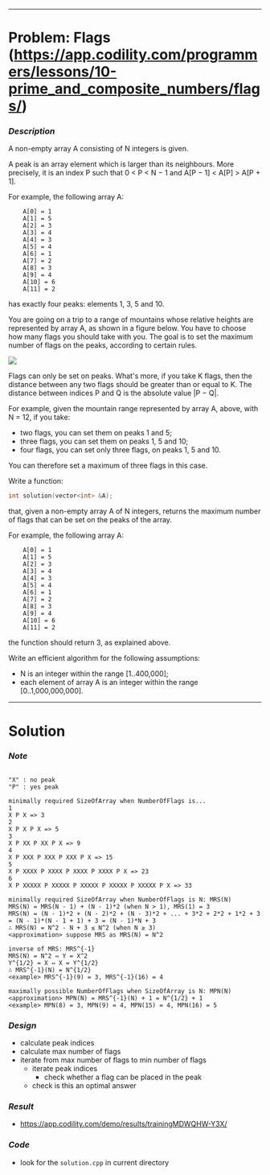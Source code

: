 
---

# Problem: Flags (https://app.codility.com/programmers/lessons/10-prime_and_composite_numbers/flags/)

### *Description*
A non-empty array A consisting of N integers is given.

A peak is an array element which is larger than its neighbours. More precisely, it is an index P such that 0 < P < N − 1 and A[P − 1] < A[P] > A[P + 1].

For example, the following array A:

```
    A[0] = 1
    A[1] = 5
    A[2] = 3
    A[3] = 4
    A[4] = 3
    A[5] = 4
    A[6] = 1
    A[7] = 2
    A[8] = 3
    A[9] = 4
    A[10] = 6
    A[11] = 2
```

has exactly four peaks: elements 1, 3, 5 and 10.

You are going on a trip to a range of mountains whose relative heights are represented by array A, as shown in a figure below. You have to choose how many flags you should take with you. The goal is to set the maximum number of flags on the peaks, according to certain rules.

![](https://codility-frontend-prod.s3.amazonaws.com/media/task_static/flags/static/images/auto/6f5e8faa3000c0a74157e6e0bc759b8a.png)

Flags can only be set on peaks. What's more, if you take K flags, then the distance between any two flags should be greater than or equal to K. The distance between indices P and Q is the absolute value |P − Q|.

For example, given the mountain range represented by array A, above, with N = 12, if you take:

- two flags, you can set them on peaks 1 and 5;
- three flags, you can set them on peaks 1, 5 and 10;
- four flags, you can set only three flags, on peaks 1, 5 and 10.

You can therefore set a maximum of three flags in this case.

Write a function:

```cpp
int solution(vector<int> &A);
```

that, given a non-empty array A of N integers, returns the maximum number of flags that can be set on the peaks of the array.

For example, the following array A:

```
    A[0] = 1
    A[1] = 5
    A[2] = 3
    A[3] = 4
    A[4] = 3
    A[5] = 4
    A[6] = 1
    A[7] = 2
    A[8] = 3
    A[9] = 4
    A[10] = 6
    A[11] = 2
```

the function should return 3, as explained above.

Write an efficient algorithm for the following assumptions:

- N is an integer within the range [1..400,000];
- each element of array A is an integer within the range [0..1,000,000,000].

---

# Solution

### *Note*
```

"X" : no peak
"P" : yes peak

minimally required SizeOfArray when NumberOfFlags is...
1
X P X => 3
2
X P X P X => 5
3
X P XX P XX P X => 9
4
X P XXX P XXX P XXX P X => 15
5
X P XXXX P XXXX P XXXX P XXXX P X => 23
6
X P XXXXX P XXXXX P XXXXX P XXXXX P XXXXX P X => 33

minimally required SizeOfArray when NumberOfFlags is N: MRS(N)
MRS(N) = MRS(N - 1) + (N - 1)*2 (when N > 1), MRS(1) = 3
MRS(N) = (N - 1)*2 + (N - 2)*2 + (N - 3)*2 + ... + 3*2 + 2*2 + 1*2 + 3 = (N - 1)*(N - 1 + 1) + 3 = (N - 1)*N + 3
∴ MRS(N) = N^2 - N + 3 ≤ N^2 (when N ≥ 3)
<approximation> suppose MRS as MRS(N) = N^2

inverse of MRS: MRS^{-1}
MRS(N) = N^2 ⇔ Y = X^2
Y^{1/2} = X ⇔ X = Y^{1/2}
∴ MRS^{-1}(N) = N^{1/2}
<example> MRS^{-1}(9) = 3, MRS^{-1}(16) = 4

maximally possible NumberOfFlags when SizeOfArray is N: MPN(N)
<approximation> MPN(N) = MRS^{-1}(N) + 1 = N^{1/2} + 1
<example> MPN(8) = 3, MPN(9) = 4, MPN(15) = 4, MPN(16) = 5
```

### *Design*
- calculate peak indices
- calculate max number of flags
- iterate from max number of flags to min number of flags
    - iterate peak indices
        - check whether a flag can be placed in the peak
    - check is this an optimal answer

### *Result*
- https://app.codility.com/demo/results/trainingMDWQHW-Y3X/

### *Code*
- look for the `solution.cpp` in current directory